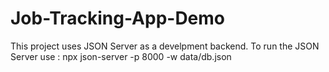 
# Job-Tracking-App-Demo 

This project uses JSON Server as a develpment backend.  To run the JSON Server use : npx json-server -p 8000 -w data/db.json



